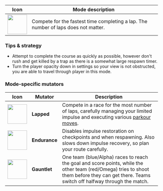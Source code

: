 
| Icon | Mode description |
|-|-|
| <img src="../images/modes/race.png" width="64px"/>| Compete for the fastest time completing a lap. The number of laps does not matter.

### Tips & strategy

-   Attempt to complete the course as quickly as possible, however don't rush and get killed by a trap as there is a somewhat large respawn timer.
-   Turn the player opacity down in settings so your view is not obstructed, you are able to travel through player in this mode.

### Mode-specific mutators

| Icon | Mutator | Description |
|-|-|-|
| <img src="../images/modes/racelapped.png" width="64px"/>     | **Lapped**     | Compete in a race for the most number of laps, carefully managing your limited impulse and executing various [parkour moves](Parkour-Guide.md).                                     |
| <img src="../images/modes/raceendurance.png" width="64px"/> | **Endurance** | Disables impulse restoration on checkpoints and when respawning. Also slows down impulse recovery, so plan your route carefully.                                                            |
| <img src="../images/modes/racegauntlet.png" width="64px"/>  | **Gauntlet**  | One team (blue/Alpha) races to reach the goal and score points, while the other team (red/Omega) tries to shoot them before they can get there. Teams switch off halfway through the match. |
